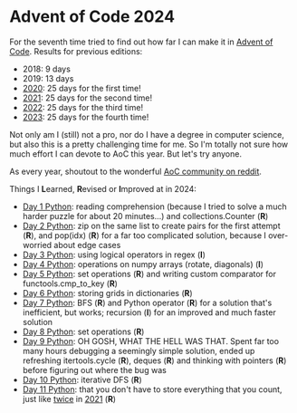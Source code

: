 # Advent of Code 2024

For the seventh time tried to find out how far I can make it in [Advent of Code](https://adventofcode.com/2023/). Results for previous editions:
* 2018: 9 days
* 2019: 13 days
* [2020](https://github.com/Leftfish/Advent-of-Code-2020): 25 days for the first time!
* [2021](https://github.com/Leftfish/Advent-of-Code-2021): 25 days for the second time!
* [2022](https://github.com/Leftfish/Advent-of-Code-2022): 25 days for the third time!
* [2023](https://github.com/Leftfish/Advent-of-Code-2023): 25 days for the fourth time!

Not only am I (still) not a pro, nor do I have a degree in computer science, but also this is a pretty challenging time for me. So I'm totally not sure how much effort I can devote to AoC this year. But let's try anyone. 

As every year, shoutout to the wonderful [AoC community on reddit](https://www.reddit.com/r/adventofcode/).

Things I **L**earned, **R**evised or **I**mproved at in 2024:

* [Day 1 Python](01/d01.py): reading comprehension (because I tried to solve a much harder puzzle for about 20 minutes...) and collections.Counter (**R**)
* [Day 2 Python](02/d02.py): zip on the same list to create pairs for the first attempt (**R**), and pop(idx) (**R**) for a far too complicated solution, because I over-worried about edge cases
* [Day 3 Python](03/d03.py): using logical operators in regex (**I**)
* [Day 4 Python](04/d04.py): operations on numpy arrays (rotate, diagonals) (**I**)
* [Day 5 Python](05/d05.py): set operations (**R**) and writing custom comparator for functools.cmp_to_key (**R**)
* [Day 6 Python](06/d06.py): storing grids in dictionaries (**R**)
* [Day 7 Python](07/d07.py): BFS (**R**) and Python operator (**R**) for a solution that's inefficient, but works; recursion (**I**) for an improved and much faster solution
* [Day 8 Python](08/d08.py): set operations (**R**)
* [Day 9 Python](09/d09.py): OH GOSH, WHAT THE HELL WAS THAT. Spent far too many hours debugging a seemingly simple solution, ended up refreshing itertools.cycle (**R**), deques (**R**) and thinking with pointers (**R**) before figuring out where the bug was
* [Day 10 Python](10/d10.py): iterative DFS (**R**)
* [Day 11 Python](11/d11.py): that you don't have to store everything that you count, just like [twice](https://github.com/Leftfish/Advent-of-Code-2021/blob/main/06/d06.py) in [2021](https://github.com/Leftfish/Advent-of-Code-2021/blob/main/14/d14.py) (**R**)